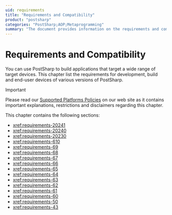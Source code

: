 ```yaml
---
uid: requirements
title: "Requirements and Compatibility"
product: "postsharp"
categories: "PostSharp;AOP;Metaprogramming"
summary: "The document provides information on the requirements and compatibility for using PostSharp to build applications for various devices and versions."
---
```

# Requirements and Compatibility

You can use PostSharp to build applications that target a wide range of target devices. This chapter list the requirements for development, build and end-user devices of various versions of PostSharp.

> [!IMPORTANT]
> Please read our [Supported Platforms Policies](https://www.postsharp.net/support/policies#platforms) on our web site as it contains important explanations, restrictions and disclaimers regarding this chapter.

This chapter contains the following sections:

* <xref:requirements-20241>
* <xref:requirements-20240>
* <xref:requirements-20230>
* <xref:requirements-610>
* <xref:requirements-69>
* <xref:requirements-68>
* <xref:requirements-67>
* <xref:requirements-66>
* <xref:requirements-65>
* <xref:requirements-64>
* <xref:requirements-63>
* <xref:requirements-62>
* <xref:requirements-61>
* <xref:requirements-60>
* <xref:requirements-50>
* <xref:requirements-43>

